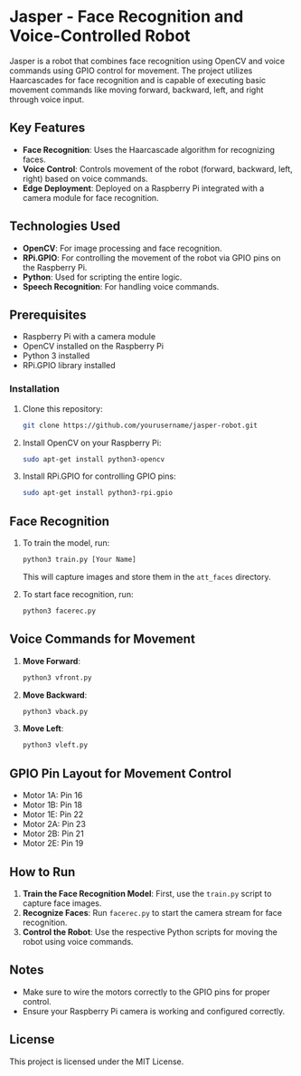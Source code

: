 # Jasper - Face Recognition and Voice-Controlled Robot

Jasper is a robot that combines face recognition using OpenCV and voice commands using GPIO control for movement. The project utilizes Haarcascades for face recognition and is capable of executing basic movement commands like moving forward, backward, left, and right through voice input.

## Key Features
- **Face Recognition**: Uses the Haarcascade algorithm for recognizing faces.
- **Voice Control**: Controls movement of the robot (forward, backward, left, right) based on voice commands.
- **Edge Deployment**: Deployed on a Raspberry Pi integrated with a camera module for face recognition.

## Technologies Used
- **OpenCV**: For image processing and face recognition.
- **RPi.GPIO**: For controlling the movement of the robot via GPIO pins on the Raspberry Pi.
- **Python**: Used for scripting the entire logic.
- **Speech Recognition**: For handling voice commands.

## Prerequisites
- Raspberry Pi with a camera module
- OpenCV installed on the Raspberry Pi
- Python 3 installed
- RPi.GPIO library installed

### Installation
1. Clone this repository:
    ```bash
    git clone https://github.com/yourusername/jasper-robot.git
    ```
2. Install OpenCV on your Raspberry Pi:
    ```bash
    sudo apt-get install python3-opencv
    ```
3. Install RPi.GPIO for controlling GPIO pins:
    ```bash
    sudo apt-get install python3-rpi.gpio
    ```

## Face Recognition
1. To train the model, run:
    ```bash
    python3 train.py [Your Name]
    ```
    This will capture images and store them in the `att_faces` directory.

2. To start face recognition, run:
    ```bash
    python3 facerec.py
    ```

## Voice Commands for Movement
1. **Move Forward**:
    ```bash
    python3 vfront.py
    ```

2. **Move Backward**:
    ```bash
    python3 vback.py
    ```

3. **Move Left**:
    ```bash
    python3 vleft.py
    ```


## GPIO Pin Layout for Movement Control
- Motor 1A: Pin 16
- Motor 1B: Pin 18
- Motor 1E: Pin 22
- Motor 2A: Pin 23
- Motor 2B: Pin 21
- Motor 2E: Pin 19

## How to Run
1. **Train the Face Recognition Model**: First, use the `train.py` script to capture face images.
2. **Recognize Faces**: Run `facerec.py` to start the camera stream for face recognition.
3. **Control the Robot**: Use the respective Python scripts for moving the robot using voice commands.

## Notes
- Make sure to wire the motors correctly to the GPIO pins for proper control.
- Ensure your Raspberry Pi camera is working and configured correctly.

## License
This project is licensed under the MIT License.
